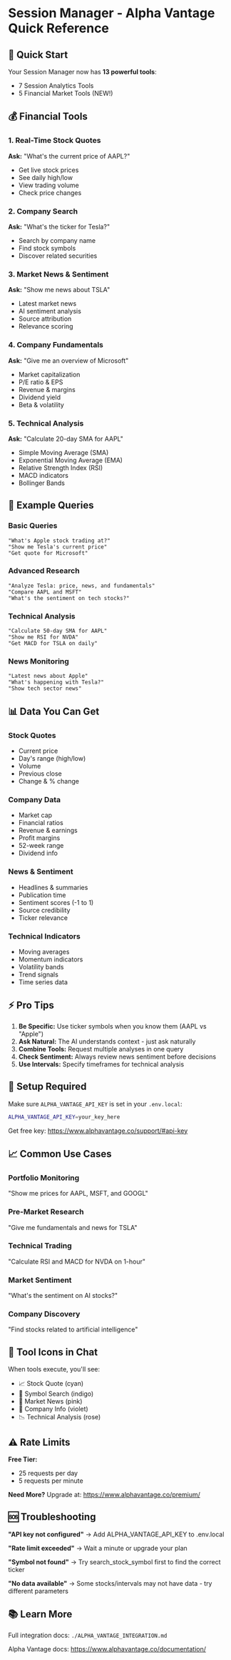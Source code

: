 # Session Manager - Alpha Vantage Quick Reference

## 🚀 Quick Start

Your Session Manager now has **13 powerful tools**:
- 7 Session Analytics Tools
- 5 Financial Market Tools (NEW!)

## 💰 Financial Tools

### 1. Real-Time Stock Quotes
**Ask:** "What's the current price of AAPL?"
- Get live stock prices
- See daily high/low
- View trading volume
- Check price changes

### 2. Company Search
**Ask:** "What's the ticker for Tesla?"
- Search by company name
- Find stock symbols
- Discover related securities

### 3. Market News & Sentiment
**Ask:** "Show me news about TSLA"
- Latest market news
- AI sentiment analysis
- Source attribution
- Relevance scoring

### 4. Company Fundamentals
**Ask:** "Give me an overview of Microsoft"
- Market capitalization
- P/E ratio & EPS
- Revenue & margins
- Dividend yield
- Beta & volatility

### 5. Technical Analysis
**Ask:** "Calculate 20-day SMA for AAPL"
- Simple Moving Average (SMA)
- Exponential Moving Average (EMA)
- Relative Strength Index (RSI)
- MACD indicators
- Bollinger Bands

## 🎯 Example Queries

### Basic Queries
```
"What's Apple stock trading at?"
"Show me Tesla's current price"
"Get quote for Microsoft"
```

### Advanced Research
```
"Analyze Tesla: price, news, and fundamentals"
"Compare AAPL and MSFT"
"What's the sentiment on tech stocks?"
```

### Technical Analysis
```
"Calculate 50-day SMA for AAPL"
"Show me RSI for NVDA"
"Get MACD for TSLA on daily"
```

### News Monitoring
```
"Latest news about Apple"
"What's happening with Tesla?"
"Show tech sector news"
```

## 📊 Data You Can Get

### Stock Quotes
- Current price
- Day's range (high/low)
- Volume
- Previous close
- Change & % change

### Company Data
- Market cap
- Financial ratios
- Revenue & earnings
- Profit margins
- 52-week range
- Dividend info

### News & Sentiment
- Headlines & summaries
- Publication time
- Sentiment scores (-1 to 1)
- Source credibility
- Ticker relevance

### Technical Indicators
- Moving averages
- Momentum indicators
- Volatility bands
- Trend signals
- Time series data

## ⚡ Pro Tips

1. **Be Specific:** Use ticker symbols when you know them (AAPL vs "Apple")
2. **Ask Natural:** The AI understands context - just ask naturally
3. **Combine Tools:** Request multiple analyses in one query
4. **Check Sentiment:** Always review news sentiment before decisions
5. **Use Intervals:** Specify timeframes for technical analysis

## 🔧 Setup Required

Make sure `ALPHA_VANTAGE_API_KEY` is set in your `.env.local`:

```bash
ALPHA_VANTAGE_API_KEY=your_key_here
```

Get free key: https://www.alphavantage.co/support/#api-key

## 📈 Common Use Cases

### Portfolio Monitoring
"Show me prices for AAPL, MSFT, and GOOGL"

### Pre-Market Research
"Give me fundamentals and news for TSLA"

### Technical Trading
"Calculate RSI and MACD for NVDA on 1-hour"

### Market Sentiment
"What's the sentiment on AI stocks?"

### Company Discovery
"Find stocks related to artificial intelligence"

## 🎨 Tool Icons in Chat

When tools execute, you'll see:
- 📈 Stock Quote (cyan)
- 🔎 Symbol Search (indigo)
- 📰 Market News (pink)
- 🏢 Company Info (violet)
- 📉 Technical Analysis (rose)

## ⚠️ Rate Limits

**Free Tier:**
- 25 requests per day
- 5 requests per minute

**Need More?**
Upgrade at: https://www.alphavantage.co/premium/

## 🆘 Troubleshooting

**"API key not configured"**
→ Add ALPHA_VANTAGE_API_KEY to .env.local

**"Rate limit exceeded"**
→ Wait a minute or upgrade your plan

**"Symbol not found"**
→ Try search_stock_symbol first to find the correct ticker

**"No data available"**
→ Some stocks/intervals may not have data - try different parameters

## 📚 Learn More

Full integration docs: `./ALPHA_VANTAGE_INTEGRATION.md`

Alpha Vantage docs: https://www.alphavantage.co/documentation/
